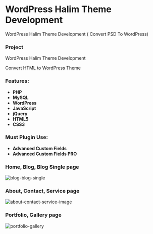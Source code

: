 # WordPress Halim Theme Development

WordPress Halim Theme Development ( Convert PSD To WordPress)

### Project

WordPress Halim Theme Development

Convert HTML to WordPress Theme

### Features:

- **PHP**
- **MySQL**
- **WordPress**
- **JavaScript**
- **jQuery**
- **HTML5**
- **CSS3**


### Must Plugin Use:

- **Advanced Custom Fields**
- **Advanced Custom Fields PRO**



### Home, Blog, Blog Single page

![blog-blog-single](https://github.com/AbuSayedDev/wp-halim-themedev/assets/48875366/0ad51c07-3abe-456c-96d4-8376cd5a902c)

### About, Contact, Service page

![about-contact-service-image](https://github.com/AbuSayedDev/wp-halim-themedev/assets/48875366/99c00d14-6643-4815-abdb-755516114290)

### Portfolio, Gallery page

![portfolio-gallery](https://github.com/AbuSayedDev/wp-halim-themedev/assets/48875366/1319c598-3bca-4e3d-b2db-30a079364fc4)
